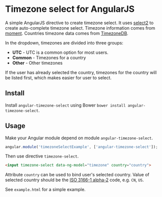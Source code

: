 # Timezone select for AngularJS

A simple AngularJS directive to create timezone select. It uses [select2](http://select2.github.io/select2/) to create auto-complete timezone select. Timezone information comes from [moment](http://momentjs.com/timezone/). Countries timezone data comes from [TimezoneDB](http://timezonedb.com/download).

In the dropdown, timezones are divided into three groups:
* __UTC__ - UTC is a common option for most users.
* __Common__ - Timezones for a country
* __Other__ - Other timezones

If the user has already selected the country, timezones for the country will be listed first, which makes easier for user to select.

## Install

Install `angular-timezone-select` using Bower `bower install angular-timezone-select`.

## Usage

Make your Angular module depend on module `angular-timezone-select`.

```javascript
angular.module('timezoneSelectExample', ['angular-timezone-select']);
```

Then use directive `timezone-select`.

```html
<input timezone-select data-ng-model="timezone" country="country">
```

Attribute `country` can be used to bind user's selected country. Value of selected country should be the [ISO 3166-1 alpha-2](http://en.wikipedia.org/wiki/ISO_3166-1_alpha-2) code, e.g. `CN`, `US`.

See `example.html` for a simple example.
